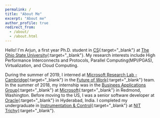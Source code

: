 ```yaml
---
permalink: /
title: "About Me"
excerpt: "About me"
author_profile: true
redirect_from: 
  - /about/
  - /about.html
---
```


Hello! I'm Arjun, a first year Ph.D. student in [CS](https://cse.osu.edu/){:target="_blank"} at [The Ohio State University](https://www.osu.edu/){:target="_blank"}. My research interests include High Performance Interconnects and Protocols,  Parallel Computing(MPI/PGAS), Virtualization, and Cloud Computing.

During the summer of 2019, I interned at [Microsoft Research Lab - Cambridge](https://www.microsoft.com/en-us/research/lab/microsoft-research-cambridge/){:target="_blank"} in the [Future of Work](https://www.microsoft.com/en-us/research/theme/future-of-work/){:target="_blank"} team. In the summer of 2018, my internship was in the [Businees Applications Group](https://dynamics.microsoft.com/en-us/microsoft-power-platform/){:target="_blank"} at [Microsoft](https://www.microsoft.com/){:target="_blank"} in Redmond, Washington. Before moving to the US, I was a senior software developer at [Oracle](https://www.oracle.com/index.html){:target="_blank"} in Hyderabad, India. I completed my undergraduate in [Instrumentation & Control](https://www.nitt.edu/home/academics/departments/ice/){:target="_blank"} at [NIT Trichy](https://www.nitt.edu/){:target="_blank"}.
